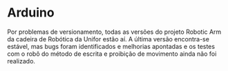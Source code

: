 # Arduino

Por problemas de versionamento, todas as versões do projeto Robotic Arm da cadeira de Robótica da Unifor estão aí. 
A última versão encontra-se estável, mas bugs foram identificados e melhorias apontadas e os testes com o robô do método de escrita e proibição de movimento ainda não foi realizado.
